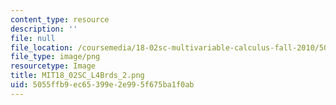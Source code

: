 ```yaml
---
content_type: resource
description: ''
file: null
file_location: /coursemedia/18-02sc-multivariable-calculus-fall-2010/5055ffb9ec65399e2e995f675ba1f0ab_MIT18_02SC_L4Brds_2.png
file_type: image/png
resourcetype: Image
title: MIT18_02SC_L4Brds_2.png
uid: 5055ffb9-ec65-399e-2e99-5f675ba1f0ab
---
```

